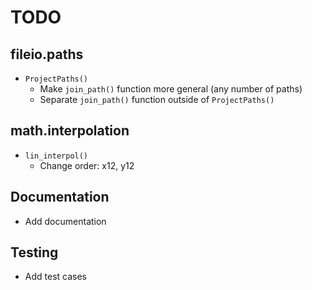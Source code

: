 # TODO

## fileio.paths

* `ProjectPaths()`
    * Make `join_path()` function more general (any number of paths)
    * Separate `join_path()` function outside of `ProjectPaths()`

## math.interpolation

* `lin_interpol()`
    * Change order: x12, y12

## Documentation
* Add documentation

## Testing
* Add test cases
